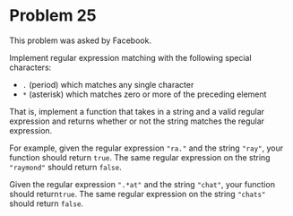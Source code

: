 # Problem 25

 This problem was asked by Facebook.

Implement regular expression matching with the following special characters:

* ```.``` (period) which matches any single character
* ```*``` (asterisk) which matches zero or more of the preceding element 

That is, implement a function that takes in a string and a valid regular expression and returns whether or not the string matches the regular expression.

For example, given the regular expression ```"ra."``` and the string ```"ray"```, your function should return ```true```. The same regular expression on the string ```"raymond"``` should return ```false```.

Given the regular expression ```".*at"``` and the string ```"chat"```, your function should return```true```. The same regular expression on the string ```"chats"``` should return ```false```.